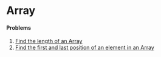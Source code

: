# Array

#### Problems  

1. [Find the length of an Array](/Data%20Structure/Array/length_of_array.py/)
2. [Find the first and last position of an element in an Array]()
